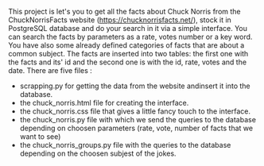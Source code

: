 This project is let's you to get all the facts about Chuck Norris from the ChuckNorrisFacts website (https://chucknorrisfacts.net/), stock it in PostgreSQL database and do your search in it via a simple interface.
You can search the facts by parameters as a rate, votes number or a key word. You have also some already defined categories of facts that are about a common subject. 
The facts are inserted into two tables: the first one with the facts and its' id and the second one is with the id, rate, votes and the date.
There are five files :
- scrapping.py for getting the data from the website andinsert it into the database.
- the chuck_norris.html file for creating the interface.
- the chuck_norris.css file that gives a little fancy touch to the interface.
- the chuck_norris.py file with which we send the queries to the database depending on choosen parameters (rate, vote, number of facts that we want to see)
- the chuck_norris_groups.py file with the queries to the database depending on the choosen subjest of the jokes.
